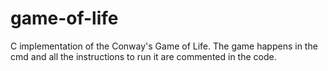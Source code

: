 # game-of-life
C implementation of the Conway's Game of Life.
The game happens in the cmd and all the instructions to run it are commented in the code.

